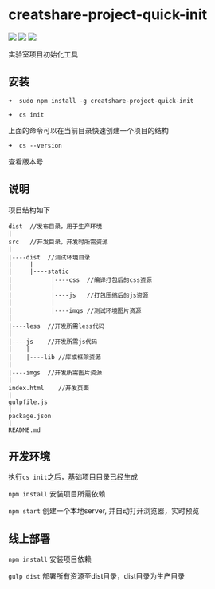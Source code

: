 # creatshare-project-quick-init
[![](https://img.shields.io/npm/v/creatshare-project-quick-init.svg?style=flat-square)](https://www.npmjs.com/package/creatshare-project-quick-init) [![](https://img.shields.io/npm/dt/creatshare-project-quick-init.svg?style=flat-square)](https://www.npmjs.com/package/creatshare-project-quick-init) [![](https://img.shields.io/github/license/mennghao/creatshare-project-quick-init.svg?style=flat-square)](https://github.com/mennghao/creatshare-project-quick-init/blob/master/LICENSE)

实验室项目初始化工具
## 安装
```
➜  sudo npm install -g creatshare-project-quick-init
```

```
➜  cs init
```
上面的命令可以在当前目录快速创建一个项目的结构

```
➜  cs --version
```
查看版本号
## 说明
项目结构如下

```
dist  //发布目录，用于生产环境
|
src   //开发目录，开发时所需资源
|
|----dist  //测试环境目录
|     |
|     |----static
|     		|----css  //编译打包后的css资源
|     		|
|     		|----js   //打包压缩后的js资源
|     		|
|     		|----imgs //测试环境图片资源
|
|----less  //开发所需less代码
|
|----js    //开发所需js代码
|    |
|    |----lib //库或框架资源
|
|----imgs  //开发所需图片资源
|
index.html    //开发页面
|
gulpfile.js
|
package.json
|
README.md
```

## 开发环境
执行```cs init```之后，基础项目目录已经生成

```npm install``` 安装项目所需依赖

```npm start```   创建一个本地server, 并自动打开浏览器，实时预览

## 线上部署
```npm install``` 安装项目依赖

```gulp dist``` 部署所有资源至dist目录，dist目录为生产目录

